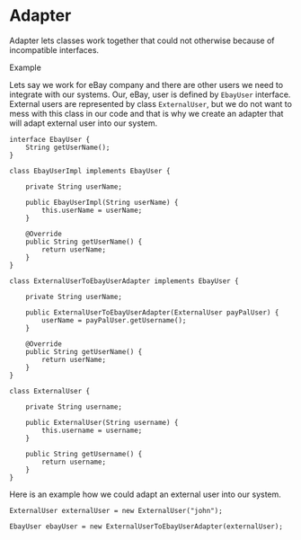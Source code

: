 # Adapter

Adapter lets classes work together that could not otherwise because of incompatible interfaces.

Example

Lets say we work for eBay company and there are other users we need to integrate with our systems. Our, eBay, user is defined by `EbayUser` interface. External users are represented by class `ExternalUser`, but we do not want to mess with this class in our code and that is why we create an adapter that will adapt external user into our system.

```
interface EbayUser {
    String getUserName();
}

class EbayUserImpl implements EbayUser {

    private String userName;

    public EbayUserImpl(String userName) {
        this.userName = userName;
    }

    @Override
    public String getUserName() {
        return userName;
    }
}

class ExternalUserToEbayUserAdapter implements EbayUser {

    private String userName;

    public ExternalUserToEbayUserAdapter(ExternalUser payPalUser) {
        userName = payPalUser.getUsername();
    }

    @Override
    public String getUserName() {
        return userName;
    }
}

class ExternalUser {

    private String username;

    public ExternalUser(String username) {
        this.username = username;
    }

    public String getUsername() {
        return username;
    }
}
```

Here is an example how we could adapt an external user into our system. 

```
ExternalUser externalUser = new ExternalUser("john");

EbayUser ebayUser = new ExternalUserToEbayUserAdapter(externalUser);
```



